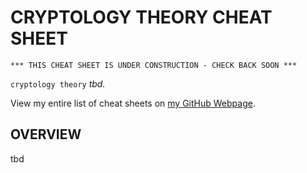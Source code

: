 # CRYPTOLOGY THEORY CHEAT SHEET

```
*** THIS CHEAT SHEET IS UNDER CONSTRUCTION - CHECK BACK SOON ***
```

`cryptology theory` _tbd._

View my entire list of cheat sheets on
[my GitHub Webpage](https://jeffdecola.github.io/my-cheat-sheets/).

## OVERVIEW

tbd
